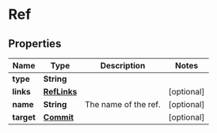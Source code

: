 # Ref

## Properties
Name | Type | Description | Notes
------------ | ------------- | ------------- | -------------
**type** | **String** |  | 
**links** | [**RefLinks**](RefLinks.md) |  |  [optional]
**name** | **String** | The name of the ref. |  [optional]
**target** | [**Commit**](Commit.md) |  |  [optional]
